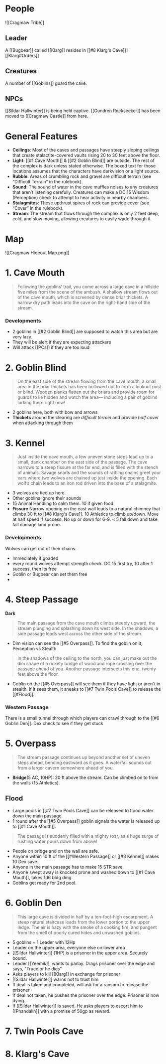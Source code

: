 # People
![[Cragmaw Tribe]]

## Leader
A [[Bugbear]] called [[Klarg]] resides in [[#8 Klarg's Cave]]
![[Klarg#Orders]]

## Creatures
A number of [[Goblins]] guard the cave.

## NPCs
[[Sildar Hallwinter]] is being held captive. 
[[Gundren Rockseeker]] has been moved to [[Cragmaw Castle]] from here.

# General Features
- **Ceilings**: Most of the caves and passages have steeply sloping ceilings that create stalactite-covered vaults rising 20 to 30 feet above the floor.
- **Light**: [[#1 Cave Mouth]] & [[#2 Goblin Blind]] are outside. The rest of the complex is dark unless stated otherwise. The boxed text for those locations assumes that the characters have darkvision or a light source.
- **Rubble**: Areas of crumbling rock and gravel are difficult terrain (see “Difficult Terrain” in the rulebook).
- **Sound**: The sound of water in the cave muffles noises to any creatures that aren’t listening carefully. Creatures can make a DC 15 Wisdom (Perception) check to attempt to hear activity in nearby chambers.
- **Stalagmites**: These upthrust spires of rock can provide cover (see “Cover” in the rulebook).
- **Stream**: The stream that flows through the complex is only 2 feet deep, cold, and slow moving, allowing creatures to easily wade through it.
 
# Map
 ![[Cragmaw Hideout Map.png]]
# 1. Cave Mouth
 > Following the goblins’ trail, you come across a large cave in
a hillside five miles from the scene of the ambush. A shallow
stream flows out of the cave mouth, which is screened by
dense briar thickets. A narrow dry path leads into the cave on
the right-hand side of the stream.

### Developments
- 2 goblins in [[#2 Goblin Blind]] are supposed to watch this area but are very lazy.
- They will be alert if they are expecting attackers
- Will attack [[PCs]] if they are too loud
# 2. Goblin Blind
> On the east side of the stream flowing from the cave mouth, a
small area in the briar thickets has been hollowed out to form
a lookout post or blind. Wooden planks flatten out the briars
and provide room for guards to lie hidden and watch the
area— including a pair of goblins lurking there right now!

- 2 goblins here, both with bow and arrows
- **Thickets** around the clearing are *difficult terrain* and provide *half cover* when attacking through them

# 3. Kennel
> Just inside the cave mouth, a few uneven stone steps lead
up to a small, dank chamber on the east side of the passage.
The cave narrows to a steep fissure at the far end, and is filled
with the stench of animals. Savage snarls and the sounds of
rattling chains greet your ears where two wolves are chained
up just inside the opening. Each wolf’s chain leads to an iron
rod driven into the base of a stalagmite.

- 3 wolves are tied up here.
- Other goblins ignore their sounds
- 15 Animal Handling to calm them. 10 if given food
- **Fissure** Narrow opening on the east wall leads to a natural chimney that climbs 30 ft to [[#8 Klarg's Cave]]. 10 Athletics to climb up/down. Move at half speed if success. No up or down for 6-9. < 5 fall down and take fall damage land prone.

### Developments
Wolves can get out of their chains.
- Immediately if goaded
- every round wolves attempt strength check. DC 15 first try, 10 after 1 success, then its free
- Goblin or Bugbear can set them free
- 
# 4. Steep Passage
**Dark**
> The main passage from the cave mouth climbs steeply
upward, the stream plunging and splashing down its west
side. In the shadows, a side passage leads west across the
other side of the stream.

- Dim vision can see the [[#5 Overpass]]. To find the goblin on it, Perception vs Stealth
>In the shadows of the ceiling to the north, you can just make
out the dim shape of a rickety bridge of wood and rope
crossing over the passage ahead of you. Another passage
intersects this one, twenty feet above the floor.
- Goblin on the [[#5 Overpass]] will see them if they have light or aren't in stealth. If it sees them, it sneaks to [[#7 Twin Pools Cave]] to release the [[#Flood]].

### Western Passage
There is a small tunnel through which players can crawl through to the [[#6 Goblin Den]]. Dex check to see if they get stuck

# 5. Overpass
> The stream passage continues up beyond another set of
uneven steps ahead, bending eastward as it goes. A waterfall
sounds out from a larger cavern somewhere ahead of you.

- **Bridge**(5 AC, 10HP): 20 ft above the stream. Can be climbed on to from the walls (15 Athletics).

## Flood
- Large pools in [[#7 Twin Pools Cave]] can be released to flood water down the main passage. 
- 1 round after the [[#5 Overpass]] goblin signals the water is released up to [[#1 Cave Mouth]].
> The passage is suddenly filled with a mighty roar, as a huge
surge of rushing water pours down from above!
- People on bridge and on the wall are safe.
- Anyone within 10 ft of the  [[#Western Passage]] or [[#3 Kennel]] makes 10 Dex save.
- Anyone in the main passage has to make 15 STR save.
- Anyone swept away is knocked prone and washed down to [[#1 Cave Mouth]], takes 1d6 bldg dmg.
- Goblins get ready for 2nd pool. 
# 6. Goblin Den
> This large cave is divided in half by a ten-foot-high
escarpment. A steep natural staircase leads from the lower
portion to the upper ledge. The air is hazy with the smoke of
a cooking fire, and pungent from the smell of poorly cured
hides and unwashed goblins.

- 5 goblins + 1 Leader with 12Hp
- Leader on the upper area, everyone else on lower area
- [[Sildar Hallwinter]] (1HP) is a prisoner in the upper area. Securely bound. 
- Leader [[Yeemik]], wants to parlay. Drags prisoner over the edge and says, "Truce or he dies"
- Asks players to kill [[Klarg]] in exchange for prisoner
- [[Sildar Hallwinter]] warns not to trust him
- If deal is taken and completed, will ask for a ransom to release the prisoner
- If deal not taken, he pushes the prisoner over the edge. Prisoner is now dying.
- If [[Sildar Hallwinter]] is saved. He asks players to escort him to [[Phandalin]] with a promise of 50gp as reward.
# 7. Twin Pools Cave
# 8. Klarg's Cave